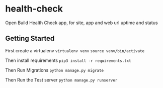 # health-check
Open Build Health Check app, for site, app and web url uptime and status

## Getting Started

First create a virtualenv
``virtualenv venv``
``source venv/bin/activate``

Then install requirements
``pip3 install -r requirements.txt``

Then Run Migrations
``python manage.py migrate``

Then Run the Test server
``python manage.py runserver``
